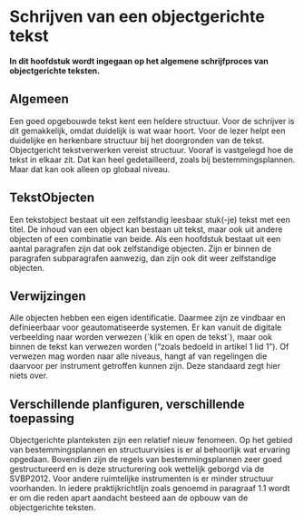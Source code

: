 # Schrijven van een objectgerichte tekst
**In dit hoofdstuk wordt ingegaan op het algemene schrijfproces van objectgerichte
teksten.**

## Algemeen
Een goed opgebouwde tekst kent een heldere structuur. Voor de schrijver is dit
gemakkelijk, omdat duidelijk is wat waar hoort. Voor de lezer helpt een
duidelijke en herkenbare structuur bij het doorgronden van de tekst.
Objectgericht tekstverwerken vereist structuur. Vooraf is vastgelegd hoe de
tekst in elkaar zit. Dat kan heel gedetailleerd, zoals bij bestemmingsplannen.
Maar dat kan ook alleen op globaal niveau.

## TekstObjecten
Een tekstobject bestaat uit een zelfstandig leesbaar stuk(-je) tekst met een
titel. De inhoud van een object kan bestaan uit tekst, maar ook uit andere
objecten of een combinatie van beide. Als een hoofdstuk bestaat uit een aantal
paragrafen zijn dat ook zelfstandige objecten. Zijn er binnen de paragrafen
subparagrafen aanwezig, dan zijn ook dit weer zelfstandige objecten.

## Verwijzingen
Alle objecten hebben een eigen identificatie. Daarmee zijn ze vindbaar en
definieerbaar voor geautomatiseerde systemen. Er kan vanuit de digitale
verbeelding naar worden verwezen (´klik en open de tekst´), maar ook binnen de
tekst kan verwezen worden (“zoals bedoeld in artikel 1 lid 1”).
Of verwezen mag worden naar alle niveaus, hangt af van regelingen die daarvoor
per instrument getroffen kunnen zijn. Deze standaard zegt hier niets over.

## Verschillende planfiguren, verschillende toepassing
Objectgerichte planteksten zijn een relatief nieuw fenomeen. Op het gebied van
bestemmingsplannen en structuurvisies is er al behoorlijk wat ervaring opgedaan.
Bovendien zijn de regels van bestemmingsplannen zeer goed gestructureerd en is
deze structurering ook wettelijk geborgd via de SVBP2012. Voor andere
ruimtelijke instrumenten is er minder structuur voorhanden. In iedere
praktijkrichtlijn zoals genoemd in paragraaf 1.1 wordt er om die reden apart
aandacht besteed aan de opbouw van de objectgerichte teksten.
